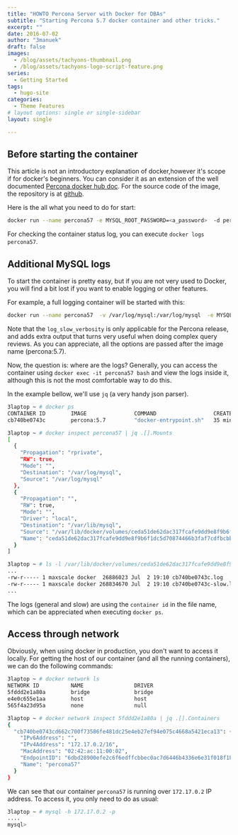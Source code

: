 ```yaml
---
title: "HOWTO Percona Server with Docker for DBAs"
subtitle: "Starting Percona 5.7 docker container and other tricks."
excerpt: ""
date: 2016-07-02
author: "3manuek"
draft: false
images:
  - /blog/assets/tachyons-thumbnail.png
  - /blog/assets/tachyons-logo-script-feature.png
series:
  - Getting Started
tags:
  - hugo-site
categories:
  - Theme Features
# layout options: single or single-sidebar
layout: single

---
```


## Before starting the container

This article is not an introductory explanation of docker,however it's scope if for docker's beginners. You can consider it as an extension of the well documented [Percona docker hub doc][1]. For the source code of the image, the repository is at [github][2].

Here is the all what you need to do for start:

```bash
docker run --name percona57 -e MYSQL_ROOT_PASSWORD=<a_password>  -d percona:5.7
```

For checking the container status log, you can execute `docker logs percona57`.

## Additional MySQL logs

To start the container is pretty easy, but if you are not very used to Docker, you will find a bit lost if you want to enable logging or other features.

For example, a full logging container will be started with this:

```bash
docker run --name percona57  -v /var/log/mysql:/var/log/mysql  -e MYSQL_ROOT_PASSWORD=mysql  -d percona:5.7 --general-log=1 --slow-query-log=1 --long-query-time=0  --log_slow_verbosity='full, profiling, profiling_use_getrusage'
```

Note that the `log_slow_verbosity` is only applicable for the Percona release, and adds extra output that turns very useful when doing complex query reviews. As you can appreciate, all the options are passed after the image name (percona:5.7).

Now, the question is: where are the logs? Generally, you can access the container using `docker exec -it percona57 bash` and view the logs inside it, although this is not the most comfortable way to do this.

In the example bellow, we'll use `jq` (a very handy json parser).

```bash
3laptop ~ # docker ps
CONTAINER ID        IMAGE               COMMAND                  CREATED             STATUS              PORTS               NAMES
cb740be0743c        percona:5.7         "docker-entrypoint.sh"   35 minutes ago      Up 35 minutes       3306/tcp            percona57

3laptop ~ # docker inspect percona57 | jq .[].Mounts
[
  {
    "Propagation": "rprivate",
    "RW": true,
    "Mode": "",
    "Destination": "/var/log/mysql",
    "Source": "/var/log/mysql"
  },
  {
    "Propagation": "",
    "RW": true,
    "Mode": "",
    "Driver": "local",
    "Destination": "/var/lib/mysql",
    "Source": "/var/lib/docker/volumes/ceda51de62dac317fcafe9dd9e8f9b6f1dc5d70874466b3faf7cdfbcbbc91154/_data",
    "Name": "ceda51de62dac317fcafe9dd9e8f9b6f1dc5d70874466b3faf7cdfbcbbc91154"
  }
]

3laptop ~ # ls -l /var/lib/docker/volumes/ceda51de62dac317fcafe9dd9e8f9b6f1dc5d70874466b3faf7cdfbcbbc91154/_data
...
-rw-r----- 1 maxscale docker  26886023 Jul  2 19:10 cb740be0743c.log
-rw-r----- 1 maxscale docker 268834670 Jul  2 19:10 cb740be0743c-slow.log
...
```

The logs (general and slow) are using the `container id` in the file name, which can be appreciated when executing `docker ps`.

## Access through network

Obviously, when using docker in production, you don't want to access it locally.  For getting the host of our container (and all the running containers), we can do the following commands:


```bash
3laptop ~ # docker network ls
NETWORK ID          NAME                DRIVER
5fddd2e1a80a        bridge              bridge              
e4e0c655e1aa        host                host                
565f4a23d95a        none                null  

3laptop ~ # docker network inspect 5fddd2e1a80a | jq .[].Containers
{
  "cb740be0743cd662c700f73586fe481dc25e4eb27ef94e075c4668a5421eca13": {
    "IPv6Address": "",
    "IPv4Address": "172.17.0.2/16",
    "MacAddress": "02:42:ac:11:00:02",
    "EndpointID": "6dbd28900efe2c6f6edffcbbec0ac7d6446b4336e6e31f018f18d00f1005a812",
    "Name": "percona57"
  }
}
```

We can see that our container `percona57` is running over `172.17.0.2` IP address. To access it, you only need to do as usual:

```bash
3laptop ~ # mysql -h 172.17.0.2 -p
....
mysql>
```


<!-- {% if page.comments %} 
<div id="disqus_thread"></div>
<script>

var disqus_config = function () {
this.page.url = {{ site.url }};  // Replace PAGE_URL with your page's canonical URL variable
this.page.identifier = {{ page.title }}; // Replace PAGE_IDENTIFIER with your page's unique identifier variable
};

(function() { // DON'T EDIT BELOW THIS LINE
var d = document, s = d.createElement('script');
s.src = '//3manuek.disqus.com/embed.js';
s.setAttribute('data-timestamp', +new Date());
(d.head || d.body).appendChild(s);
})();
</script>
<noscript>Please enable JavaScript to view the <a href="https://disqus.com/?ref_noscript">comments powered by Disqus.</a></noscript>
{% endif %}
-->


[1]: https://hub.docker.com/_/percona/
[2]: https://github.com/dockerfile/percona
